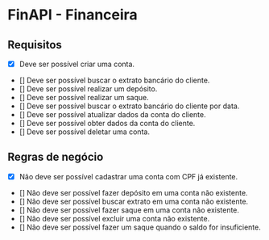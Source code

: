 # FinAPI - Financeira

## Requisitos

 - [x] Deve ser possível criar uma conta.
 - [] Deve ser possível buscar o extrato bancário do cliente.
 - [] Deve ser possível realizar um depósito.
 - [] Deve ser possível realizar um saque.
 - [] Deve ser possível buscar o extrato bancário do cliente por data.
 - [] Deve ser possível atualizar dados da conta do cliente.
 - [] Deve ser possível obter dados da conta do cliente.
 - [] Deve ser possível deletar uma conta.

## Regras de negócio

 - [x] Não deve ser possível cadastrar uma conta com CPF já existente.
 - [] Não deve ser possível fazer depósito em uma conta não existente.
 - [] Não deve ser possível buscar extrato em uma conta não existente.
 - [] Não deve ser possível fazer saque em uma conta não existente.
 - [] Não deve ser possível excluir uma conta não existente.
 - [] Não deve ser possível fazer um saque quando o saldo for insuficiente.
